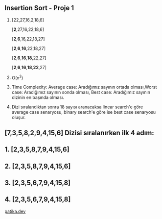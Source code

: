 

## Insertion Sort - Proje 1

1. [22,27,16,2,18,6]
   
   [**2**,27,16,22,18,6]
   
   [**2**,**6**,16,22,18,27]
   
   [**2**,**6**,**16**,22,18,27]
   
   [**2**,**6**,**16**,**18**,22,27]
   
   [**2**,**6**,**16**,**18**,**22**,27]
   
2. O(n<sup>2</sup>)

3. Time Complexity: Average case: Aradığımız sayının ortada olması,Worst case: Aradığımız sayının sonda olması, Best case: Aradığımız sayının dizinin en başında olması.

4. Dizi sıralandıktan sonra 18 sayısı aranacaksa linear search'e göre average case senaryosu, binary search'e göre ise best case senaryosu oluşur.

## [7,3,5,8,2,9,4,15,6] Dizisi sıralanırken ilk 4 adım:

## 1. [**2**,3,5,8,7,9,4,15,6]

## 2. [**2**,**3**,5,8,7,9,4,15,6]

## 3. [**2**,**3**,**5**,6,7,9,4,15,8]

## 4. [**2**,**3**,**5**,**6**,7,9,4,15,8]


[patika.dev](https://patika.dev)